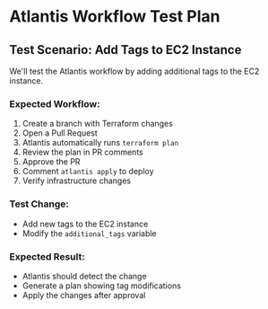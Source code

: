 # Atlantis Workflow Test Plan

## Test Scenario: Add Tags to EC2 Instance

We'll test the Atlantis workflow by adding additional tags to the EC2 instance.

### Expected Workflow:
1. Create a branch with Terraform changes
2. Open a Pull Request
3. Atlantis automatically runs `terraform plan`
4. Review the plan in PR comments
5. Approve the PR
6. Comment `atlantis apply` to deploy
7. Verify infrastructure changes

### Test Change:
- Add new tags to the EC2 instance
- Modify the `additional_tags` variable

### Expected Result:
- Atlantis should detect the change
- Generate a plan showing tag modifications
- Apply the changes after approval
